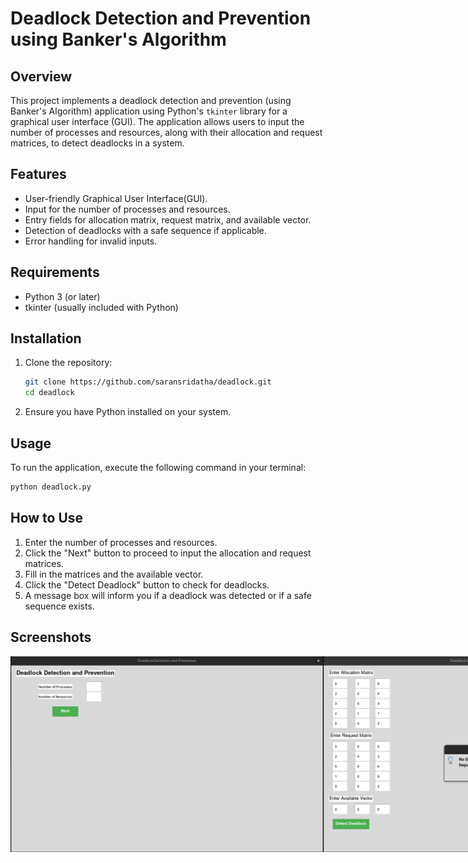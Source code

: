 # Deadlock Detection and Prevention using Banker's Algorithm

## Overview
This project implements a deadlock detection and prevention (using Banker's Algorithm) application using Python's `tkinter` library for a graphical user interface (GUI). The application allows users to input the number of processes and resources, along with their allocation and request matrices, to detect deadlocks in a system.

## Features
- User-friendly Graphical User Interface(GUI).
- Input for the number of processes and resources.
- Entry fields for allocation matrix, request matrix, and available vector.
- Detection of deadlocks with a safe sequence if applicable.
- Error handling for invalid inputs.

## Requirements
- Python 3 (or later)
- tkinter (usually included with Python)

## Installation
1. Clone the repository:
   ```bash
   git clone https://github.com/saransridatha/deadlock.git
   cd deadlock
   ```
2. Ensure you have Python installed on your system.

## Usage
To run the application, execute the following command in your terminal:
```bash
python deadlock.py
```
## How to Use
1. Enter the number of processes and resources.
2. Click the "Next" button to proceed to input the allocation and request matrices.
3. Fill in the matrices and the available vector.
4. Click the "Detect Deadlock" button to check for deadlocks.
5. A message box will inform you if a deadlock was detected or if a safe sequence exists.

## Screenshots

<div style="display: flex; justify-content: space-around;">
  <img src="/screenshots/1.png" alt="Image 1" width="500">
  <img src="/screenshots/2.png" alt="Image 2" width="500">
  <img src="/screenshots/3.png" alt="Image 3" width="500">
</div>




